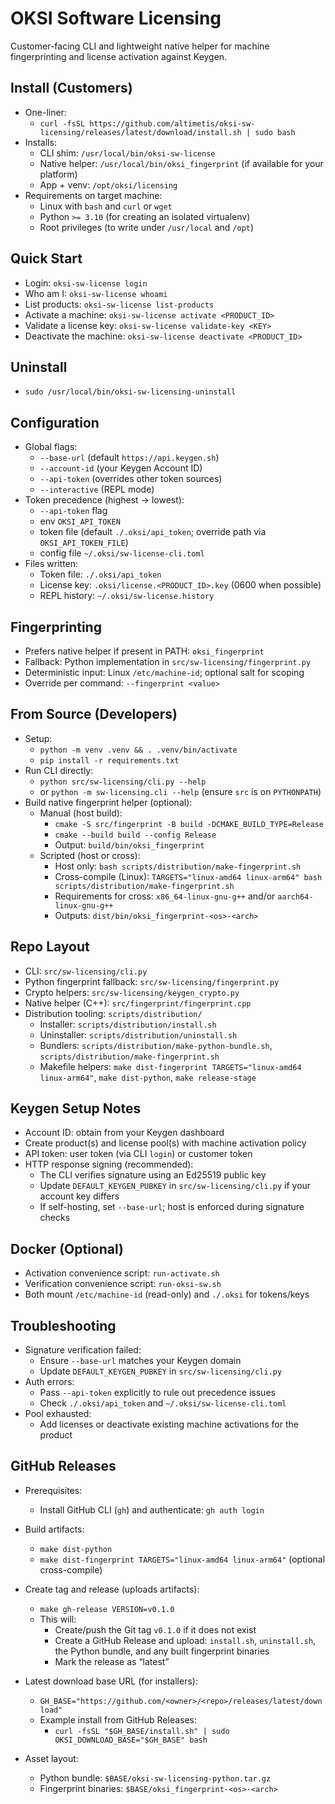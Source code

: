 # OKSI Software Licensing

Customer-facing CLI and lightweight native helper for machine fingerprinting and license activation against Keygen.

## Install (Customers)

- One-liner:
  - `curl -fsSL https://github.com/altimetis/oksi-sw-licensing/releases/latest/download/install.sh | sudo bash`
- Installs:
  - CLI shim: `/usr/local/bin/oksi-sw-license`
  - Native helper: `/usr/local/bin/oksi_fingerprint` (if available for your platform)
  - App + venv: `/opt/oksi/licensing`
- Requirements on target machine:
  - Linux with `bash` and `curl` or `wget`
  - Python `>= 3.10` (for creating an isolated virtualenv)
  - Root privileges (to write under `/usr/local` and `/opt`)

## Quick Start

- Login: `oksi-sw-license login`
- Who am I: `oksi-sw-license whoami`
- List products: `oksi-sw-license list-products`
- Activate a machine: `oksi-sw-license activate <PRODUCT_ID>`
- Validate a license key: `oksi-sw-license validate-key <KEY>`
- Deactivate the machine: `oksi-sw-license deactivate <PRODUCT_ID>`

## Uninstall

- `sudo /usr/local/bin/oksi-sw-licensing-uninstall`

## Configuration

- Global flags:
  - `--base-url` (default `https://api.keygen.sh`)
  - `--account-id` (your Keygen Account ID)
  - `--api-token` (overrides other token sources)
  - `--interactive` (REPL mode)
- Token precedence (highest → lowest):
  - `--api-token` flag
  - env `OKSI_API_TOKEN`
  - token file (default `./.oksi/api_token`; override path via `OKSI_API_TOKEN_FILE`)
  - config file `~/.oksi/sw-license-cli.toml`
- Files written:
  - Token file: `./.oksi/api_token`
  - License key: `.oksi/license.<PRODUCT_ID>.key` (0600 when possible)
  - REPL history: `~/.oksi/sw-license.history`

## Fingerprinting

- Prefers native helper if present in PATH: `oksi_fingerprint`
- Fallback: Python implementation in `src/sw-licensing/fingerprint.py`
- Deterministic input: Linux `/etc/machine-id`; optional salt for scoping
- Override per command: `--fingerprint <value>`

## From Source (Developers)

- Setup:
  - `python -m venv .venv && . .venv/bin/activate`
  - `pip install -r requirements.txt`
- Run CLI directly:
  - `python src/sw-licensing/cli.py --help`
  - or `python -m sw-licensing.cli --help` (ensure `src` is on `PYTHONPATH`)
- Build native fingerprint helper (optional):
  - Manual (host build):
    - `cmake -S src/fingerprint -B build -DCMAKE_BUILD_TYPE=Release`
    - `cmake --build build --config Release`
    - Output: `build/bin/oksi_fingerprint`
  - Scripted (host or cross):
    - Host only: `bash scripts/distribution/make-fingerprint.sh`
    - Cross-compile (Linux): `TARGETS="linux-amd64 linux-arm64" bash scripts/distribution/make-fingerprint.sh`
    - Requirements for cross: `x86_64-linux-gnu-g++` and/or `aarch64-linux-gnu-g++`
    - Outputs: `dist/bin/oksi_fingerprint-<os>-<arch>`

## Repo Layout

- CLI: `src/sw-licensing/cli.py`
- Python fingerprint fallback: `src/sw-licensing/fingerprint.py`
- Crypto helpers: `src/sw-licensing/keygen_crypto.py`
- Native helper (C++): `src/fingerprint/fingerprint.cpp`
- Distribution tooling: `scripts/distribution/`
  - Installer: `scripts/distribution/install.sh`
  - Uninstaller: `scripts/distribution/uninstall.sh`
  - Bundlers: `scripts/distribution/make-python-bundle.sh`, `scripts/distribution/make-fingerprint.sh`
  - Makefile helpers: `make dist-fingerprint TARGETS="linux-amd64 linux-arm64"`, `make dist-python`, `make release-stage`

## Keygen Setup Notes

- Account ID: obtain from your Keygen dashboard
- Create product(s) and license pool(s) with machine activation policy
- API token: user token (via CLI `login`) or customer token
- HTTP response signing (recommended):
  - The CLI verifies signature using an Ed25519 public key
  - Update `DEFAULT_KEYGEN_PUBKEY` in `src/sw-licensing/cli.py` if your account key differs
  - If self-hosting, set `--base-url`; host is enforced during signature checks

## Docker (Optional)

- Activation convenience script: `run-activate.sh`
- Verification convenience script: `run-oksi-sw.sh`
- Both mount `/etc/machine-id` (read-only) and `./.oksi` for tokens/keys

## Troubleshooting

- Signature verification failed:
  - Ensure `--base-url` matches your Keygen domain
  - Update `DEFAULT_KEYGEN_PUBKEY` in `src/sw-licensing/cli.py`
- Auth errors:
  - Pass `--api-token` explicitly to rule out precedence issues
  - Check `./.oksi/api_token` and `~/.oksi/sw-license-cli.toml`
- Pool exhausted:
  - Add licenses or deactivate existing machine activations for the product

## GitHub Releases

- Prerequisites:
  - Install GitHub CLI (`gh`) and authenticate: `gh auth login`

- Build artifacts:
  - `make dist-python`
  - `make dist-fingerprint TARGETS="linux-amd64 linux-arm64"` (optional cross-compile)

- Create tag and release (uploads artifacts):
  - `make gh-release VERSION=v0.1.0`
  - This will:
    - Create/push the Git tag `v0.1.0` if it does not exist
    - Create a GitHub Release and upload: `install.sh`, `uninstall.sh`, the Python bundle, and any built fingerprint binaries
    - Mark the release as “latest”

- Latest download base URL (for installers):
  - `GH_BASE="https://github.com/<owner>/<repo>/releases/latest/download"`
  - Example install from GitHub Releases:
    - `curl -fsSL "$GH_BASE/install.sh" | sudo OKSI_DOWNLOAD_BASE="$GH_BASE" bash`

- Asset layout:
  - Python bundle: `$BASE/oksi-sw-licensing-python.tar.gz`
  - Fingerprint binaries: `$BASE/oksi_fingerprint-<os>-<arch>`

